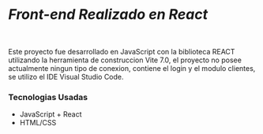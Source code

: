 <h1><em> Front-end Realizado en React </em></h1><br>
<p>Este proyecto fue desarrollado en JavaScript con la biblioteca REACT utilizando la herramienta de construccion Vite 7.0, el proyecto no posee actualmente ningun tipo de conexion, 
  contiene el login y el modulo clientes, se utilizo el IDE Visual Studio Code.</p>

<h3>Tecnologias Usadas</h3>
<ul>
  <li>JavaScript + React</li>
  <li>HTML/CSS</li>
</ul>

